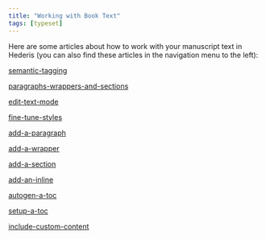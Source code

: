 ```yaml
---
title: "Working with Book Text"
tags: [typeset]
---
```

 
<html><body><section data-type="chapter" class="hsecchapter" data-hederis-type="hsecchapter" id="intro-book-text" data-pi-attrs="id: intro-book-text; data-tags: typeset;" role="doc-chapter" data-tags="typeset" data-author-name=" " data-book-title=" " title="Working with Book Text"><p class="hblkp" data-hederis-type="hblkp" id="pRQmcQRxu">Here are some articles about how to work with your manuscript text in Hederis (you can also find these articles in the navigation menu to the left): </p><p class="hblkp" data-hederis-type="hblkp" id="p8Uq1pBu3"><a href="{% link _docs/semantic-tagging.md %}" class="hspana" data-hederis-type="hspana" id="pWhptiT7o">semantic-tagging</a></p><p class="hblkp" data-hederis-type="hblkp" id="pnIQ7naBM"><a href="{% link _docs/paragraphs-wrappers-and-sections.md %}" class="hspana" data-hederis-type="hspana" id="p3BA4vWpN">paragraphs-wrappers-and-sections</a></p><p class="hblkp" data-hederis-type="hblkp" id="pdACsYgSV"><a href="{% link _docs/edit-text-mode.md %}" class="hspana" data-hederis-type="hspana" id="pQPaK67Qv">edit-text-mode</a></p><p class="hblkp" data-hederis-type="hblkp" id="pqD6zxw0G"><a href="{% link _docs/fine-tune-styles.md %}" class="hspana" data-hederis-type="hspana" id="pmnL8hwM0">fine-tune-styles</a></p><p class="hblkp" data-hederis-type="hblkp" id="pqbeFZrQi"><a href="{% link _docs/add-a-paragraph.md %}" class="hspana" data-hederis-type="hspana" id="pl5JVrOYd">add-a-paragraph</a></p><p class="hblkp" data-hederis-type="hblkp" id="p5wZlfINR"><a href="{% link _docs/add-a-wrapper.md %}" class="hspana" data-hederis-type="hspana" id="pTQdB6OTo">add-a-wrapper</a></p><p class="hblkp" data-hederis-type="hblkp" id="pEJBDB2XD"><a href="{% link _docs/add-a-section.md %}" class="hspana" data-hederis-type="hspana" id="pLFMtgCfw">add-a-section</a></p><p class="hblkp" data-hederis-type="hblkp" id="pOiG12592"><a href="{% link _docs/add-an-inline.md %}" class="hspana" data-hederis-type="hspana" id="pOfl2R3Ak">add-an-inline</a></p><p class="hblkp" data-hederis-type="hblkp" id="pWZfokChf"><a href="{% link _docs/autogen-a-toc.md %}" class="hspana" data-hederis-type="hspana" id="pg6SgwT8n">autogen-a-toc</a></p><p class="hblkp" data-hederis-type="hblkp" id="pFN2BSrEP"><a href="{% link _docs/setup-a-toc.md %}" class="hspana" data-hederis-type="hspana" id="p4WtggWss">setup-a-toc</a></p><p class="hblkp" data-hederis-type="hblkp" id="px0xq5dBP"><a href="{% link _docs/include-custom-content.md %}" class="hspana" data-hederis-type="hspana" id="p0RKMWgkC">include-custom-content</a></p></section></body></html>
